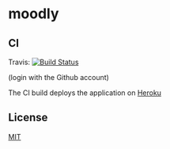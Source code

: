 moodly
======

## CI

Travis: [![Build Status](https://travis-ci.org/leanovate/moodly.png?branch=master)](https://travis-ci.org/leanovate/moodly)

(login with the Github account)

The CI build deploys the application on [Heroku](http://moodly-alpha.herokuapp.com/)

## License

[MIT](http://opensource.org/licenses/MIT)
